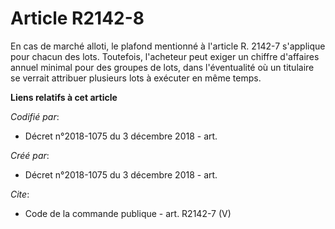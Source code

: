 # Article R2142-8

En cas de marché alloti, le plafond mentionné à l'article R. 2142-7 s'applique pour chacun des lots. Toutefois, l'acheteur
peut exiger un chiffre d'affaires annuel minimal pour des groupes de lots, dans l'éventualité où un titulaire se verrait
attribuer plusieurs lots à exécuter en même temps.

**Liens relatifs à cet article**

_Codifié par_:

  - Décret n°2018-1075 du 3 décembre 2018 - art.

_Créé par_:

  - Décret n°2018-1075 du 3 décembre 2018 - art.

_Cite_:

  - Code de la commande publique - art. R2142-7 (V)
